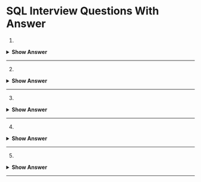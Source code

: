 
# SQL Interview Questions With Answer

1.

<details><summary> <b>Show Answer</b> </summary> 

>

</details>

---

2.

<details><summary> <b>Show Answer</b> </summary> 

>

</details>

---

3.

<details><summary> <b>Show Answer</b> </summary> 

>

</details>

---

4.

<details><summary> <b>Show Answer</b> </summary> 

>

</details>

---

5.

<details><summary> <b>Show Answer</b> </summary> 

>

</details>

---
